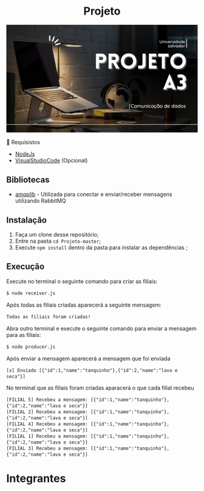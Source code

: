 <h1 align="center"> Projeto </h1> 

![Screenshot](Projeto.png)

	
&#128193; Requisistos

* [NodeJs](https://nodejs.org/en/)
* [VisualStudioCode](https://code.visualstudio.com/) (Opcional)

## Bibliotecas

* [amqplib](https://www.npmjs.com/package/amqplib) - Utilizada para conectar e enviar/receber mensagens utilizando RabbitMQ

## Instalação

1. Faça um clone desse repositório;
2. Entre na pasta `cd Projeto-master`;
3. Execute `npm install` dentro da pasta para instalar as dependências ;



## Execução

Execute no terminal o seguinte comando para criar as filiais:

```bash
$ node receiver.js
```

Após todas as filiais criadas aparecerá a seguinte mensagem:
```bash
Todas as filiais foram criadas!
```

Abra outro terminal e execute o seguinte comando para enviar a mensagem para as filiais:

```bash
$ node producer.js
```

Após enviar a mensagem aparecerá a mensagem que foi enviada

```
[x] Enviado [{"id":1,"name":"tanquinho"},{"id":2,"name":"lava e seca"}]
```

No terminal que as filiais foram criadas aparacerá o que cada filial recebeu

```
[FILIAL 5] Recebeu a mensagem: [{"id":1,"name":"tanquinho"},{"id":2,"name":"lava e seca"}]
[FILIAL 2] Recebeu a mensagem: [{"id":1,"name":"tanquinho"},{"id":2,"name":"lava e seca"}]
[FILIAL 4] Recebeu a mensagem: [{"id":1,"name":"tanquinho"},{"id":2,"name":"lava e seca"}]
[FILIAL 1] Recebeu a mensagem: [{"id":1,"name":"tanquinho"},{"id":2,"name":"lava e seca"}]
[FILIAL 3] Recebeu a mensagem: [{"id":1,"name":"tanquinho"},{"id":2,"name":"lava e seca"}]
```

# Integrantes
